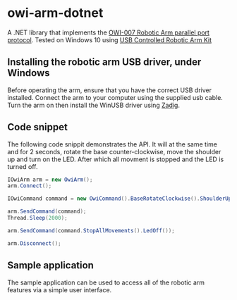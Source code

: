 # owi-arm-dotnet

A .NET library that implements the [OWI-007 Robotic Arm parallel port protocol](http://notbrainsurgery.livejournal.com/38622.html). Tested on Windows 10 using [USB Controlled Robotic Arm Kit](http://www.maplin.co.uk/p/usb-controlled-robotic-arm-kit-a37jn)

## Installing the robotic arm USB driver, under Windows

Before operating the arm, ensure that you have the correct USB driver installed. Connect the arm to your computer using the supplied usb cable. Turn the arm on then install the WinUSB driver using [Zadig](http://zadig.akeo.ie/).

## Code snippet
The following code snippit demonstrates the API. It will at the same time and for 2 seconds, rotate the base counter-clockwise, move the shoulder up and turn on the LED. After which all movment is stopped and the LED is turned off.

```c#
IOwiArm arm = new OwiArm();
arm.Connect();

IOwiCommand command = new OwiCommand().BaseRotateClockwise().ShoulderUp().LedOn();

arm.SendCommand(command);
Thread.Sleep(2000);

arm.SendCommand(command.StopAllMovements().LedOff());

arm.Disconnect();
```

## Sample application

The sample application can be used to access all of the robotic arm features via a simple user interface.

